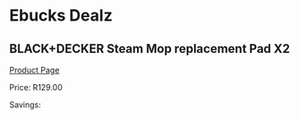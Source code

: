 
# Ebucks Dealz
## BLACK+DECKER Steam Mop replacement Pad X2
[Product Page](https://www.ebucks.com/web/shop/productSelected.do?prodId=1165463942&catId=998409624)

Price: R129.00

Savings: 


	